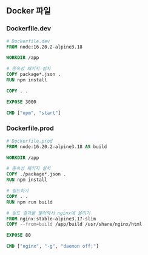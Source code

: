 ## Docker 파일

### Dockerfile.dev

```Dockerfile
# Dockerfile.dev
FROM node:16.20.2-alpine3.18

WORKDIR /app

# 종속성 패키지 설치
COPY package*.json .
RUN npm install

COPY . .

EXPOSE 3000

CMD ["npm", "start"]
```

### Dockerfile.prod

```Dockerfile
# Dockerfile.prod
FROM node:16.20.2-alpine3.18 AS build

WORKDIR /app

# 종속성 패키지 설치
COPY ./package*.json .
RUN npm install

# 빌드하기
COPY . .
RUN npm run build

# 빌드 결과물 불러와서 nginx에 올리기
FROM nginx:stable-alpine3.17-slim
COPY --from=build /app/build /usr/share/nginx/html

EXPOSE 80

CMD ["nginx", "-g", "daemon off;"]
```